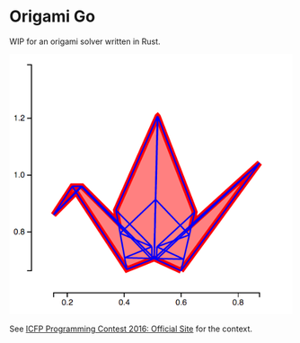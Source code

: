 Origami Go
====

WIP for an origami solver written in Rust.

![Crane](https://github.com/hayatoito/origamigo/raw/master/web/assets/crane.png)

See [ICFP Programming Contest 2016: Official Site](http://icfpc2016.blogspot.com/) for the context.
